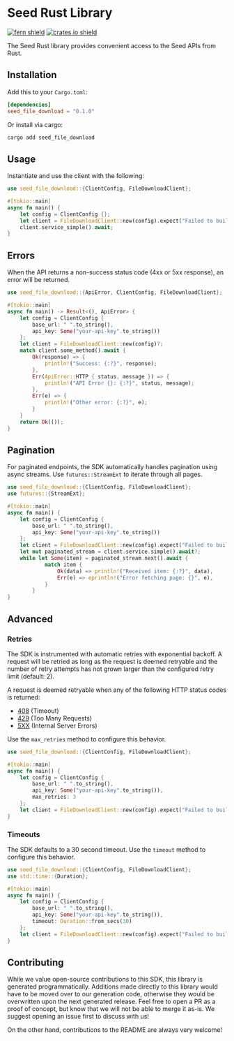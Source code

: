# Seed Rust Library

[![fern shield](https://img.shields.io/badge/%F0%9F%8C%BF-Built%20with%20Fern-brightgreen)](https://buildwithfern.com?utm_source=github&utm_medium=github&utm_campaign=readme&utm_source=Seed%2FRust)
[![crates.io shield](https://img.shields.io/crates/v/seed_file_download)](https://crates.io/crates/seed_file_download)

The Seed Rust library provides convenient access to the Seed APIs from Rust.

## Installation

Add this to your `Cargo.toml`:

```toml
[dependencies]
seed_file_download = "0.1.0"
```

Or install via cargo:

```sh
cargo add seed_file_download
```

## Usage

Instantiate and use the client with the following:

```rust
use seed_file_download::{ClientConfig, FileDownloadClient};

#[tokio::main]
async fn main() {
    let config = ClientConfig {};
    let client = FileDownloadClient::new(config).expect("Failed to build client");
    client.service_simple().await;
}
```

## Errors

When the API returns a non-success status code (4xx or 5xx response), an error will be returned.

```rust
use seed_file_download::{ApiError, ClientConfig, FileDownloadClient};

#[tokio::main]
async fn main() -> Result<(), ApiError> {
    let config = ClientConfig {
        base_url: " ".to_string(),
        api_key: Some("your-api-key".to_string())
    };
    let client = FileDownloadClient::new(config)?;
    match client.some_method().await {
        Ok(response) => {
            println!("Success: {:?}", response);
        },
        Err(ApiError::HTTP { status, message }) => {
            println!("API Error {}: {:?}", status, message);
        },
        Err(e) => {
            println!("Other error: {:?}", e);
        }
    }
    return Ok(());
}
```

## Pagination

For paginated endpoints, the SDK automatically handles pagination using async streams. Use `futures::StreamExt` to iterate through all pages.

```rust
use seed_file_download::{ClientConfig, FileDownloadClient};
use futures::{StreamExt};

#[tokio::main]
async fn main() {
    let config = ClientConfig {
        base_url: " ".to_string(),
        api_key: Some("your-api-key".to_string())
    };
    let client = FileDownloadClient::new(config).expect("Failed to build client");
    let mut paginated_stream = client.service.simple().await?;
    while let Some(item) = paginated_stream.next().await {
            match item {
                Ok(data) => println!("Received item: {:?}", data),
                Err(e) => eprintln!("Error fetching page: {}", e),
            }
        }
}
```

## Advanced

### Retries

The SDK is instrumented with automatic retries with exponential backoff. A request will be retried as long
as the request is deemed retryable and the number of retry attempts has not grown larger than the configured
retry limit (default: 2).

A request is deemed retryable when any of the following HTTP status codes is returned:

- [408](https://developer.mozilla.org/en-US/docs/Web/HTTP/Status/408) (Timeout)
- [429](https://developer.mozilla.org/en-US/docs/Web/HTTP/Status/429) (Too Many Requests)
- [5XX](https://developer.mozilla.org/en-US/docs/Web/HTTP/Status/500) (Internal Server Errors)

Use the `max_retries` method to configure this behavior.

```rust
use seed_file_download::{ClientConfig, FileDownloadClient};

#[tokio::main]
async fn main() {
    let config = ClientConfig {
        base_url: " ".to_string(),
        api_key: Some("your-api-key".to_string()),
        max_retries: 3
    };
    let client = FileDownloadClient::new(config).expect("Failed to build client");
}
```

### Timeouts

The SDK defaults to a 30 second timeout. Use the `timeout` method to configure this behavior.

```rust
use seed_file_download::{ClientConfig, FileDownloadClient};
use std::time::{Duration};

#[tokio::main]
async fn main() {
    let config = ClientConfig {
        base_url: " ".to_string(),
        api_key: Some("your-api-key".to_string()),
        timeout: Duration::from_secs(30)
    };
    let client = FileDownloadClient::new(config).expect("Failed to build client");
}
```

## Contributing

While we value open-source contributions to this SDK, this library is generated programmatically.
Additions made directly to this library would have to be moved over to our generation code,
otherwise they would be overwritten upon the next generated release. Feel free to open a PR as
a proof of concept, but know that we will not be able to merge it as-is. We suggest opening
an issue first to discuss with us!

On the other hand, contributions to the README are always very welcome!